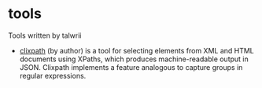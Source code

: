 # tools

Tools written by talwrii

* [clixpath](https://github.com/talwrii/clixpath) (by author) is a tool for selecting elements from XML and HTML documents using XPaths, which produces machine-readable output in JSON. Clixpath implements a feature analogous to capture groups in regular expressions.
